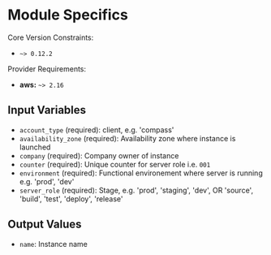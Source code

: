 # Module Specifics

Core Version Constraints:
* `~> 0.12.2`

Provider Requirements:
* **aws:** `~> 2.16`

## Input Variables
* `account_type` (required): client, e.g. 'compass'
* `availability_zone` (required): Availability zone where instance is launched
* `company` (required): Company owner of instance
* `counter` (required): Unique counter for server role i.e. `001`
* `environment` (required): Functional environement where server is running e.g. 'prod', 'dev'
* `server_role` (required): Stage, e.g. 'prod', 'staging', 'dev', OR 'source', 'build', 'test', 'deploy', 'release'

## Output Values
* `name`: Instance name

